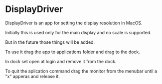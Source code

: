 #  DisplayDriver

DisplayDriver is an app for setting the display resolution in MacOS.

Initially this is used only for the main display and no scale is supported.

But in the future those things will be added.

To use it drag the app to applications folder and drag to the dock.

In dock set open at login and remove it from the dock.

To quit the aplication command drag the monitor from the menubar until a "x" apperas and release it.
